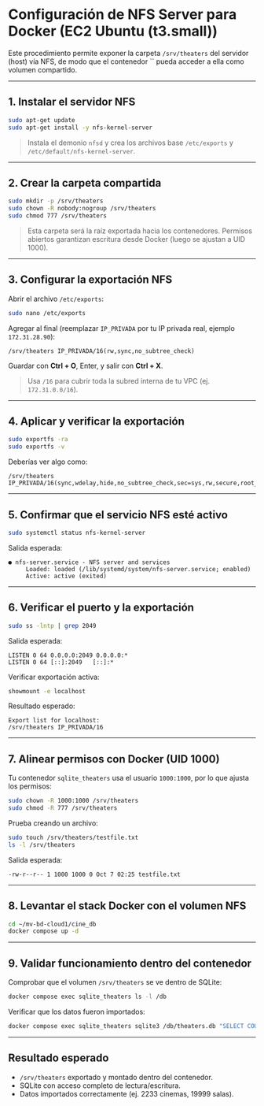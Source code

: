 #  Configuración de NFS Server para Docker (EC2 Ubuntu (t3.small))
Este procedimiento permite exponer la carpeta `/srv/theaters` del servidor (host) vía NFS, de modo que el contenedor `` pueda acceder a ella como volumen compartido.

---

## 1. Instalar el servidor NFS

```bash
sudo apt-get update
sudo apt-get install -y nfs-kernel-server
```

> Instala el demonio `nfsd` y crea los archivos base `/etc/exports` y `/etc/default/nfs-kernel-server`.

---

## 2. Crear la carpeta compartida

```bash
sudo mkdir -p /srv/theaters
sudo chown -R nobody:nogroup /srv/theaters
sudo chmod 777 /srv/theaters
```

> Esta carpeta será la raíz exportada hacia los contenedores. Permisos abiertos garantizan escritura desde Docker (luego se ajustan a UID 1000).

---

## 3. Configurar la exportación NFS

Abrir el archivo `/etc/exports`:

```bash
sudo nano /etc/exports
```

Agregar al final (reemplazar `IP_PRIVADA` por tu IP privada real, ejemplo `172.31.28.90`):

```
/srv/theaters IP_PRIVADA/16(rw,sync,no_subtree_check)
```

Guardar con **Ctrl + O**, Enter, y salir con **Ctrl + X**.

> Usa `/16` para cubrir toda la subred interna de tu VPC (ej. `172.31.0.0/16`).

---

## 4. Aplicar y verificar la exportación

```bash
sudo exportfs -ra
sudo exportfs -v
```

Deberías ver algo como:

```
/srv/theaters  IP_PRIVADA/16(sync,wdelay,hide,no_subtree_check,sec=sys,rw,secure,root_squash,no_all_squash)
```

---

## 5. Confirmar que el servicio NFS esté activo

```bash
sudo systemctl status nfs-kernel-server
```

Salida esperada:

```
● nfs-server.service - NFS server and services
     Loaded: loaded (/lib/systemd/system/nfs-server.service; enabled)
     Active: active (exited)
```

---

## 6. Verificar el puerto y la exportación

```bash
sudo ss -lntp | grep 2049
```

Salida esperada:

```
LISTEN 0 64 0.0.0.0:2049 0.0.0.0:*
LISTEN 0 64 [::]:2049   [::]:*
```

Verificar exportación activa:

```bash
showmount -e localhost
```

Resultado esperado:

```
Export list for localhost:
/srv/theaters IP_PRIVADA/16
```

---

## 7. Alinear permisos con Docker (UID 1000)

Tu contenedor `sqlite_theaters` usa el usuario `1000:1000`, por lo que ajusta los permisos:

```bash
sudo chown -R 1000:1000 /srv/theaters
sudo chmod -R 777 /srv/theaters
```

Prueba creando un archivo:

```bash
sudo touch /srv/theaters/testfile.txt
ls -l /srv/theaters
```

Salida esperada:

```
-rw-r--r-- 1 1000 1000 0 Oct 7 02:25 testfile.txt
```

---

##  8. Levantar el stack Docker con el volumen NFS

```bash
cd ~/mv-bd-cloud1/cine_db
docker compose up -d
```

---

##  9. Validar funcionamiento dentro del contenedor

Comprobar que el volumen `/srv/theaters` se ve dentro de SQLite:

```bash
docker compose exec sqlite_theaters ls -l /db
```

Verificar que los datos fueron importados:

```bash
docker compose exec sqlite_theaters sqlite3 /db/theaters.db "SELECT COUNT(*) FROM cinemas; SELECT COUNT(*) FROM salas;"
```

---

## Resultado esperado

- `/srv/theaters` exportado y montado dentro del contenedor.
- SQLite con acceso completo de lectura/escritura.
- Datos importados correctamente (ej. 2233 cinemas, 19999 salas).


